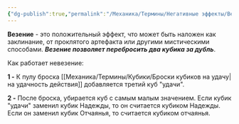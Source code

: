 ```yaml
---
{"dg-publish":true,"permalink":"/Механика/Термины/Негативные эффекты/Везение/","noteIcon":"","created":"2025-09-04T14:30:48.988+03:00","updated":"2025-09-04T14:32:59.917+03:00"}
---
```




**Везение** - это положительный эффект, что может быть наложен как заклинание, от проклятого артефакта или другими мистическими способами. ***Везение позволяет перебросить два кубика за дубль***.

Как работает невезение:

**1 -** К пулу броска [[Механика/Термины/Кубики/Броски кубиков на удачу\|на удачность действия]] добавляется третий куб "удачи". 

**2 -** После броска, убирается куб с самым малым значением. Если кубик "удачи" заменил кубик Надежды, то он считается кубиком Надежды. Если он заменил кубик Отчаянья, то считается кубиком отчаянья. 
